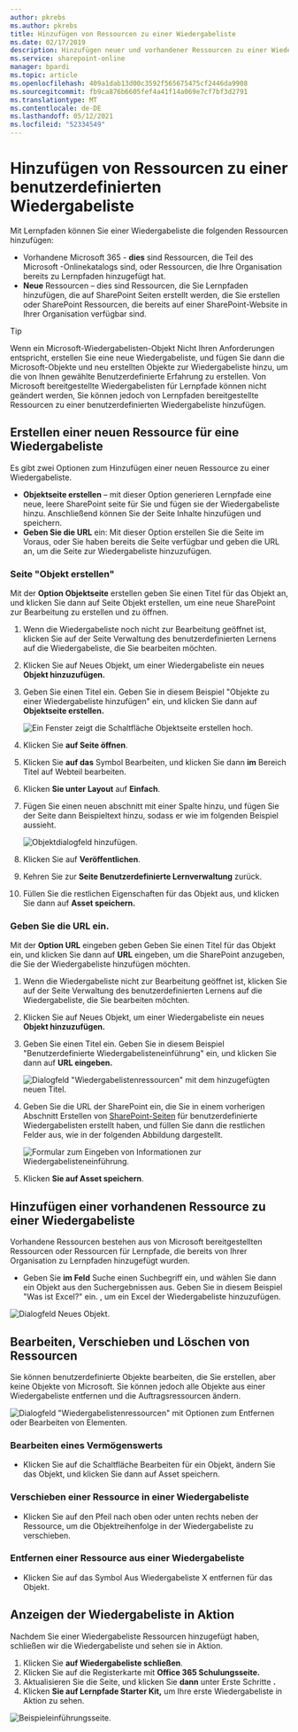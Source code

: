 ```yaml
---
author: pkrebs
ms.author: pkrebs
title: Hinzufügen von Ressourcen zu einer Wiedergabeliste
ms.date: 02/17/2019
description: Hinzufügen neuer und vorhandener Ressourcen zu einer Wiedergabeliste für Lernpfade
ms.service: sharepoint-online
manager: bpardi
ms.topic: article
ms.openlocfilehash: 409a1dab13d00c3592f565675475cf2446da9908
ms.sourcegitcommit: fb9ca876b6605fef4a41f14a069e7cf7bf3d2791
ms.translationtype: MT
ms.contentlocale: de-DE
ms.lasthandoff: 05/12/2021
ms.locfileid: "52334549"
---
```

# <a name="add-assets-to-a-custom-playlist"></a>Hinzufügen von Ressourcen zu einer benutzerdefinierten Wiedergabeliste

Mit Lernpfaden können Sie einer Wiedergabeliste die folgenden Ressourcen hinzufügen:

- Vorhandene Microsoft 365 - **dies** sind Ressourcen, die Teil des Microsoft -Onlinekatalogs sind, oder Ressourcen, die Ihre Organisation bereits zu Lernpfaden hinzugefügt hat.
- **Neue** Ressourcen – dies sind Ressourcen, die Sie Lernpfaden hinzufügen, die auf SharePoint Seiten erstellt werden, die Sie erstellen oder SharePoint Ressourcen, die bereits auf einer SharePoint-Website in Ihrer Organisation verfügbar sind. 

> [!TIP]
> Wenn ein Microsoft-Wiedergabelisten-Objekt Nicht Ihren Anforderungen entspricht, erstellen Sie eine neue Wiedergabeliste, und fügen Sie dann die Microsoft-Objekte und neu erstellten Objekte zur Wiedergabeliste hinzu, um die von Ihnen gewählte Benutzerdefinierte Erfahrung zu erstellen. Von Microsoft bereitgestellte Wiedergabelisten für Lernpfade können nicht geändert werden, Sie können jedoch von Lernpfaden bereitgestellte Ressourcen zu einer benutzerdefinierten Wiedergabeliste hinzufügen.   

## <a name="create-a-new-asset-for-a-playlist"></a>Erstellen einer neuen Ressource für eine Wiedergabeliste

Es gibt zwei Optionen zum Hinzufügen einer neuen Ressource zu einer Wiedergabeliste.

- **Objektseite erstellen** – mit dieser Option generieren Lernpfade eine neue, leere SharePoint seite für Sie und fügen sie der Wiedergabeliste hinzu. Anschließend können Sie der Seite Inhalte hinzufügen und speichern.  
- **Geben Sie die URL** ein: Mit dieser Option erstellen Sie die Seite im Voraus, oder Sie haben bereits die Seite verfügbar und geben die URL an, um die Seite zur Wiedergabeliste hinzuzufügen.

### <a name="create-asset-page"></a>Seite "Objekt erstellen" 
Mit der **Option Objektseite** erstellen geben Sie einen Titel für das Objekt an, und klicken Sie dann auf Seite Objekt erstellen, um eine neue SharePoint zur Bearbeitung zu erstellen und zu öffnen. 

1.  Wenn die Wiedergabeliste noch nicht zur Bearbeitung  geöffnet ist, klicken Sie auf der Seite Verwaltung des benutzerdefinierten Lernens auf die Wiedergabeliste, die Sie bearbeiten möchten. 
2. Klicken Sie auf Neues Objekt, um einer Wiedergabeliste ein neues **Objekt hinzuzufügen.** 
3. Geben Sie einen Titel ein. Geben Sie in diesem Beispiel "Objekte zu einer Wiedergabeliste hinzufügen" ein, und klicken Sie dann auf **Objektseite erstellen.**

   ![Ein Fenster zeigt die Schaltfläche Objektseite erstellen hoch.](media/cg-addassetcreatenewpage.png)

4. Klicken Sie **auf Seite öffnen**.
5. Klicken Sie **auf das** Symbol Bearbeiten, und klicken Sie dann **im** Bereich Titel auf Webteil bearbeiten.
6. Klicken **Sie unter Layout** auf **Einfach**. 
7. Fügen Sie einen neuen abschnitt mit einer Spalte hinzu, und fügen Sie der Seite dann Beispieltext hinzu, sodass er wie im folgenden Beispiel aussieht. 

   ![Objektdialogfeld hinzufügen.](media/cg-addassetcreatenewpageedit.png)

7. Klicken Sie auf **Veröffentlichen**.
8. Kehren Sie zur **Seite Benutzerdefinierte Lernverwaltung** zurück. 
9. Füllen Sie die restlichen Eigenschaften für das Objekt aus, und klicken Sie dann auf **Asset speichern.**

### <a name="enter-the-url"></a>Geben Sie die URL ein.
Mit der **Option URL** eingeben geben Geben Sie einen Titel für das Objekt ein, und klicken Sie dann auf **URL** eingeben, um die SharePoint anzugeben, die Sie der Wiedergabeliste hinzufügen möchten. 

1.  Wenn die Wiedergabeliste nicht zur Bearbeitung  geöffnet ist, klicken Sie auf der Seite Verwaltung des benutzerdefinierten Lernens auf die Wiedergabeliste, die Sie bearbeiten möchten. 
2. Klicken Sie auf Neues Objekt, um einer Wiedergabeliste ein neues **Objekt hinzuzufügen.** 
3. Geben Sie einen Titel ein. Geben Sie in diesem Beispiel "Benutzerdefinierte Wiedergabelisteneinführung" ein, und klicken Sie dann auf **URL eingeben.** 

   ![Dialogfeld "Wiedergabelistenressourcen" mit dem hinzugefügten neuen Titel.](media/cg-newplaylistasseturl.png)

4. Geben Sie die URL der SharePoint ein, die Sie in einem vorherigen Abschnitt Erstellen von [SharePoint-Seiten](custom_createnewpage.md) für benutzerdefinierte Wiedergabelisten erstellt haben, und füllen Sie dann die restlichen Felder aus, wie in der folgenden Abbildung dargestellt.

   ![Formular zum Eingeben von Informationen zur Wiedergabelisteneinführung.](media/cg-newplaylistassetdetails.png)

5. Klicken **Sie auf Asset speichern**. 

## <a name="add-an-existing-asset-to-a-playlist"></a>Hinzufügen einer vorhandenen Ressource zu einer Wiedergabeliste

Vorhandene Ressourcen bestehen aus von Microsoft bereitgestellten Ressourcen oder Ressourcen für Lernpfade, die bereits von Ihrer Organisation zu Lernpfaden hinzugefügt wurden. 

- Geben Sie **im Feld** Suche einen Suchbegriff ein, und wählen Sie dann ein Objekt aus den Suchergebnissen aus. Geben Sie in diesem Beispiel "Was ist Excel?" ein. , um ein Excel der Wiedergabeliste hinzuzufügen.

![Dialogfeld Neues Objekt.](media/cg-existplaylistassetsearch.png)

## <a name="edit-move-and-delete-assets"></a>Bearbeiten, Verschieben und Löschen von Ressourcen
Sie können benutzerdefinierte Objekte bearbeiten, die Sie erstellen, aber keine Objekte von Microsoft. Sie können jedoch alle Objekte aus einer Wiedergabeliste entfernen und die Auftragsressourcen ändern. 

![Dialogfeld "Wiedergabelistenressourcen" mit Optionen zum Entfernen oder Bearbeiten von Elementen.](media/cg-playlistassetedit.png)

### <a name="edit-an-asset"></a>Bearbeiten eines Vermögenswerts
- Klicken Sie auf die Schaltfläche Bearbeiten für ein Objekt, ändern Sie das Objekt, und klicken Sie dann auf Asset speichern. 

### <a name="move-an-asset-in-a-playlist"></a>Verschieben einer Ressource in einer Wiedergabeliste
- Klicken Sie auf den Pfeil nach oben oder unten rechts neben der Ressource, um die Objektreihenfolge in der Wiedergabeliste zu verschieben.

### <a name="remove-an-asset-from-a-playlist"></a>Entfernen einer Ressource aus einer Wiedergabeliste
- Klicken Sie auf das Symbol Aus Wiedergabeliste X entfernen für das Objekt. 

## <a name="view-the-playlist-in-action"></a>Anzeigen der Wiedergabeliste in Aktion
Nachdem Sie einer Wiedergabeliste Ressourcen hinzugefügt haben, schließen wir die Wiedergabeliste und sehen sie in Aktion. 

1. Klicken Sie **auf Wiedergabeliste schließen**.
2. Klicken Sie auf die Registerkarte mit **Office 365 Schulungsseite.**
3. Aktualisieren Sie die Seite, und klicken Sie **dann** unter Erste Schritte **.**
4. Klicken **Sie auf Lernpfade Starter Kit,** um Ihre erste Wiedergabeliste in Aktion zu sehen. 

![Beispieleinführungsseite.](media/cg-addassetcheckwork.png)
